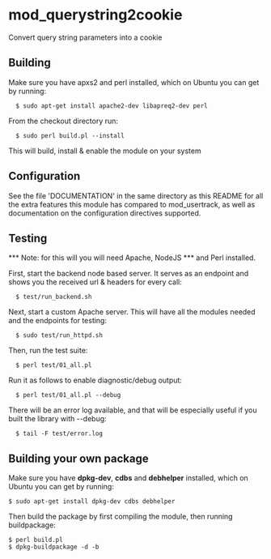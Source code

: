 mod_querystring2cookie
======================

Convert query string parameters into a cookie

Building
--------

Make sure you have apxs2 and perl installed, which on Ubuntu
you can get by running:

```
  $ sudo apt-get install apache2-dev libapreq2-dev perl
```

From the checkout directory run:

```
  $ sudo perl build.pl --install
```

This will build, install & enable the module on your system

Configuration
-------------

See the file 'DOCUMENTATION' in the same directory as this
README for all the extra features this module has compared to
mod_usertrack, as well as documentation on the configuration
directives supported.

Testing
-------

*** Note: for this will you will need Apache, NodeJS
*** and Perl installed.

First, start the backend node based server. It serves
as an endpoint and shows you the received url & headers
for every call:

```
  $ test/run_backend.sh
```

Next, start a custom Apache server. This will have all
the modules needed and the endpoints for testing:

```
  $ sudo test/run_httpd.sh
```

Then, run the test suite:

```
  $ perl test/01_all.pl
```

Run it as follows to enable diagnostic/debug output:

```
  $ perl test/01_all.pl --debug
```

There will be an error log available, and that will be
especially useful if you built the library with --debug:

```
  $ tail -F test/error.log
```

Building your own package
-------------------------

Make sure you have **dpkg-dev**, **cdbs** and **debhelper** installed, which on Ubuntu you can get by running:

```
$ sudo apt-get install dpkg-dev cdbs debhelper
```

Then build the package by first compiling the module, then running buildpackage:

```
$ perl build.pl
$ dpkg-buildpackage -d -b
```



